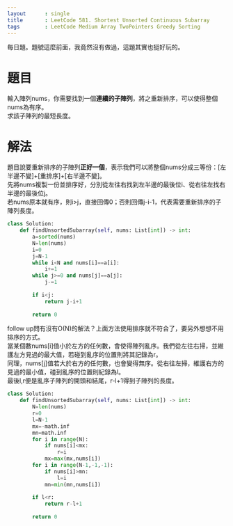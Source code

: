 ```yaml
--- 
layout      : single
title       : LeetCode 581. Shortest Unsorted Continuous Subarray
tags        : LeetCode Medium Array TwoPointers Greedy Sorting
---
```

每日題。題號這麼前面，我竟然沒有做過，這題其實也挺好玩的。

# 題目
輸入陣列nums，你需要找到一個**連續的子陣列**，將之重新排序，可以使得整個nums為有序。  
求該子陣列的最短長度。

# 解法
題目說要重新排序的子陣列**正好一個**，表示我們可以將整個nums分成三等份：[左半邊不變]+[重排序]+[右半邊不變]。  
先將nums複製一份並排序好，分別從左往右找到左半邊的最後位i、從右往左找右半邊的最後位j。  
若nums原本就有序，則i>j，直接回傳0；否則回傳j-i-1，代表需要重新排序的子陣列長度。

```python
class Solution:
    def findUnsortedSubarray(self, nums: List[int]) -> int:
        a=sorted(nums)
        N=len(nums)
        i=0
        j=N-1
        while i<N and nums[i]==a[i]:
            i+=1
        while j>=0 and nums[j]==a[j]:
            j-=1
            
        if i<j:
            return j-i+1
        
        return 0
```

follow up問有沒有O(N)的解法？上面方法使用排序就不符合了，要另外想想不用排序的方式。  
當某個數nums[i]值小於左方的任何數，會使得陣列亂序。我們從左往右掃，並維護左方見過的最大值，若碰到亂序的位置則將其記錄為r。  
同理，nums[j]值若大於右方的任何數，也會變得無序。從右往左掃，維護右方的見過的最小值，碰到亂序的位置則紀錄為l。  
最後l,r便是亂序子陣列的開頭和結尾，r-l+1得到子陣列的長度。

```python
class Solution:
    def findUnsortedSubarray(self, nums: List[int]) -> int:
        N=len(nums)
        r=0
        l=N-1
        mx=-math.inf
        mn=math.inf
        for i in range(N):
            if nums[i]<mx:
                r=i
            mx=max(mx,nums[i])
        for i in range(N-1,-1,-1):
            if nums[i]>mn:
                l=i
            mn=min(mn,nums[i])
    
        if l<r:
            return r-l+1
        
        return 0
```
